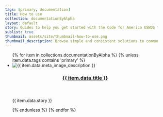 ```yaml
---
tags: [primary, documentation]
title: How to use
collection: documentationByAlpha
layout: default
story: Guides to help you get started with the Code for America USWDS theme.
sublist: true
thumbnail: assets/site/thumbnail-how-to-use.png
thumbnail_description: Browse simple and consistent solutions to common user-interface needs in the Code for America U.S. Web Design System theme.
---
```


<ul class="usa-card-group flex-row margin-top-4">
  {% for item in collections.documentationByAlpha %}
  {% unless item.data.tags contains 'primary' %}
  <li class="usa-card site-component-card mobile-lg:grid-col-6 margin-bottom-2" role="region" aria-label="{{ item.data.title }} component">
    <div class="usa-card__container">
      <div class="usa-card__media">
        <div class="usa-card__img">
          <img src="{{ config.baseUrl }}{% if item.data.thumbnail %}{{ item.data.thumbnail }}{% else %}assets/site/thumbnail-component.png{% endif %}" alt="{{ item.data.meta_image_description }}" loading="lazy" decoding="async">
        </div>
      </div>
      <header class="usa-card__header">
        <h3 class="usa-card__heading font-lang-lg">
          <a href="{{ config.baseUrl }}{{ item.url | remove_first: '/' }}">{{ item.data.title }}</a>
        </h3>
      </header>
      <div class="usa-card__body font-lang-sm">
        <p>{{ item.data.story }}</p>
      </div>
    </div>
  </li>
  {% endunless %}
  {% endfor %}
</ul>
